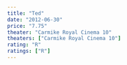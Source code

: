 ```yaml
---
title: "Ted"
date: "2012-06-30"
price: "7.75"
theater: "Carmike Royal Cinema 10"
theaters: ["Carmike Royal Cinema 10"]
rating: "R"
ratings: ["R"]
---
```

